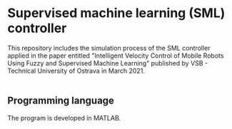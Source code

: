 # Supervised machine learning (SML) controller
This repository includes the simulation process of the SML controller applied in the paper entitled "Intelligent Velocity Control of Mobile Robots Using Fuzzy and Supervised Machine Learning" published by VSB - Technical University of Ostrava in March 2021.
<br/>
<br/>
## Programming language
The program is developed in MATLAB.
